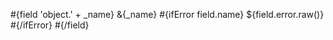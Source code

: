 \#{field 'object.' + \_name} &{\_name} \#{ifError field.name} <span class="error">${field.error.raw()}</span> \#{/ifError} \#{/field}
